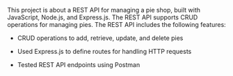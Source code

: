 This project is about a REST API for managing a pie shop, built with JavaScript, Node.js, and Express.js. The REST API supports CRUD operations for managing pies. The REST API includes the following features:
 * CRUD operations to add, retrieve, update, and delete pies
   
 * Used Express.js to define routes for handling HTTP requests
   
 * Tested REST API endpoints using Postman
